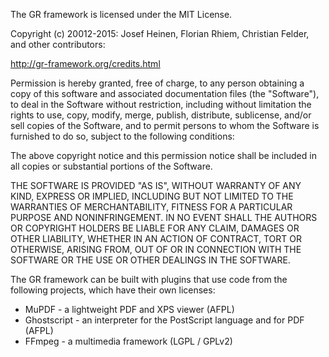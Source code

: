 The GR framework is licensed under the MIT License.

Copyright (c) 20012-2015: Josef Heinen, Florian Rhiem, Christian Felder,
and other contributors:

http://gr-framework.org/credits.html

Permission is hereby granted, free of charge, to any person obtaining
a copy of this software and associated documentation files (the
"Software"), to deal in the Software without restriction, including
without limitation the rights to use, copy, modify, merge, publish,
distribute, sublicense, and/or sell copies of the Software, and to
permit persons to whom the Software is furnished to do so, subject to
the following conditions:

The above copyright notice and this permission notice shall be
included in all copies or substantial portions of the Software.

THE SOFTWARE IS PROVIDED "AS IS", WITHOUT WARRANTY OF ANY KIND,
EXPRESS OR IMPLIED, INCLUDING BUT NOT LIMITED TO THE WARRANTIES OF
MERCHANTABILITY, FITNESS FOR A PARTICULAR PURPOSE AND
NONINFRINGEMENT. IN NO EVENT SHALL THE AUTHORS OR COPYRIGHT HOLDERS BE
LIABLE FOR ANY CLAIM, DAMAGES OR OTHER LIABILITY, WHETHER IN AN ACTION
OF CONTRACT, TORT OR OTHERWISE, ARISING FROM, OUT OF OR IN CONNECTION
WITH THE SOFTWARE OR THE USE OR OTHER DEALINGS IN THE SOFTWARE.

The GR framework can be built with plugins that use code from the
following projects, which have their own licenses:

- MuPDF - a lightweight PDF and XPS viewer (AFPL)
- Ghostscript - an interpreter for the PostScript language and for PDF (AFPL)
- FFmpeg - a multimedia framework (LGPL / GPLv2)
